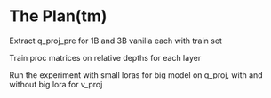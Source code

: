 # The Plan(tm)

Extract q\_proj_pre for 1B and 3B vanilla each with train set

Train proc matrices on relative depths for each layer

Run the experiment with small loras for big model on q\_proj, with and without big lora for v_proj